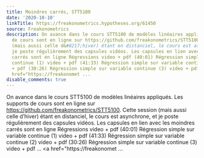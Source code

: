 ```yaml
---
title: Moindres carrés, STT5100
date: '2020-10-10'
linkTitle: https://freakonometrics.hypotheses.org/61450
source: Freakonometrics
description: On avance dans le cours STT5100 de modèles linéaires appliqués. Les supports
  de cours sont en ligne sur https://github.com/freakonometrics/STT5100. Cette session
  (mais aussi celle d&#8217;hiver) étant en distanciel, le cours est asynchrone, et
  je poste régulièrement des capsules vidéos. Les capsules en lien avec les moindres
  carrés sont en ligne Régressions video + pdf (40:01) Régression simple sur variable
  continue (1) video + pdf (41:33) Régression simple sur variable continue (2) video
  + pdf (30:26) Régression simple sur variable continue (3) video + pdf &#8230; <a
  href="https://freakonomet ...
disable_comments: true
---
```

On avance dans le cours STT5100 de modèles linéaires appliqués. Les supports de cours sont en ligne sur https://github.com/freakonometrics/STT5100. Cette session (mais aussi celle d&#8217;hiver) étant en distanciel, le cours est asynchrone, et je poste régulièrement des capsules vidéos. Les capsules en lien avec les moindres carrés sont en ligne Régressions video + pdf (40:01) Régression simple sur variable continue (1) video + pdf (41:33) Régression simple sur variable continue (2) video + pdf (30:26) Régression simple sur variable continue (3) video + pdf &#8230; <a href="https://freakonomet ...